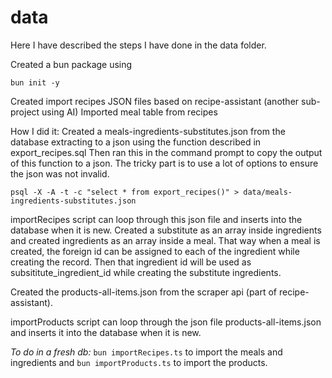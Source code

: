 # data

Here I have described the steps I have done in the data folder.

Created a bun package using
```
bun init -y
```

Created import recipes JSON files based on recipe-assistant (another sub-project using AI)
Imported meal table from recipes

How I did it:
Created a meals-ingredients-substitutes.json from the database extracting to a json using the function described in export_recipes.sql
Then ran this in the command prompt to copy the output of this function to a json. The tricky part is to use a lot of options to ensure the json was not invalid.
```tsx
psql -X -A -t -c "select * from export_recipes()" > data/meals-ingredients-substitutes.json
```

importRecipes script can loop through this json file and inserts into the database when it is new.
Created a substitute as an array inside ingredients and created ingredients as an array inside a meal. That way when a meal is created, the foreign id can be assigned to each of the ingredient while creating the record. Then that ingredient id will be used as subsititute_ingredient_id while creating the substitute ingredients.

Created the products-all-items.json from the scraper api (part of recipe-assistant). 

importProducts script can loop through the json file products-all-items.json and inserts it into the database when it is new.

*To do in a fresh db:*
`bun importRecipes.ts` to import the meals and ingredients
and
`bun importProducts.ts` to import the products.

